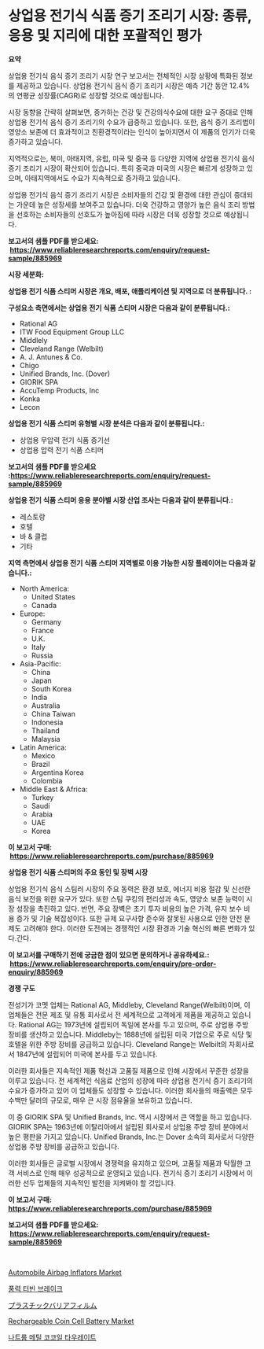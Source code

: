 <p><h1>상업용 전기식 식품 증기 조리기 시장: 종류, 응용 및 지리에 대한 포괄적인 평가</h1></p><p><strong>요약</strong></p>
<p><p>상업용 전기식 음식 증기 조리기 시장 연구 보고서는 전체적인 시장 상황에 특화된 정보를 제공하고 있습니다. 상업용 전기식 음식 증기 조리기 시장은 예측 기간 동안 12.4%의 연평균 성장률(CAGR)로 성장할 것으로 예상됩니다.</p><p>시장 동향을 간략히 살펴보면, 증가하는 건강 및 건강의식수요에 대한 요구 증대로 인해 상업용 전기식 음식 증기 조리기의 수요가 급증하고 있습니다. 또한, 음식 증기 조리법이 영양소 보존에 더 효과적이고 친환경적이라는 인식이 높아지면서 이 제품의 인기가 더욱 증가하고 있습니다.</p><p>지역적으로는, 북미, 아태지역, 유럽, 미국 및 중국 등 다양한 지역에 상업용 전기식 음식 증기 조리기 시장이 확산되어 있습니다. 특히 중국과 미국의 시장은 빠르게 성장하고 있으며, 아태지역에서도 수요가 지속적으로 증가하고 있습니다.</p><p>상업용 전기식 음식 증기 조리기 시장은 소비자들의 건강 및 환경에 대한 관심이 증대되는 가운데 높은 성장세를 보여주고 있습니다. 더욱 건강하고 영양가 높은 음식 조리 방법을 선호하는 소비자들의 선호도가 높아짐에 따라 시장은 더욱 성장할 것으로 예상됩니다.</p></p>
<p><strong>보고서의 샘플 PDF를 받으세요: &nbsp;<a href="https://www.reliableresearchreports.com/enquiry/request-sample/885969">https://www.reliableresearchreports.com/enquiry/request-sample/885969</a></strong></p>
<p><strong>시장 세분화:</strong></p>
<p><strong> 상업용 전기 식품 스티머 시장은 개요, 배포, 애플리케이션 및 지역으로 더 분류됩니다. :</strong></p>
<p><strong>구성요소 측면에서는 상업용 전기 식품 스티머 시장은 다음과 같이 분류됩니다.:</strong></p>
<p><ul><li>Rational AG</li><li>ITW Food Equipment Group LLC</li><li>Middlely</li><li>Cleveland Range (Welbilt)</li><li>A. J. Antunes & Co.</li><li>Chigo</li><li>Unified Brands, Inc. (Dover)</li><li>GIORIK SPA</li><li>AccuTemp Products, Inc</li><li>Konka</li><li>Lecon</li></ul></p>
<p><strong> 상업용 전기 식품 스티머 유형별 시장 분석은 다음과 같이 분류됩니다.:</strong></p>
<p><ul><li>상업용 무압력 전기 식품 증기선</li><li>상업용 압력 전기 식품 스티머</li></ul></p>
<p><strong>보고서의 샘플 PDF를 받으세요 :<a href="https://www.reliableresearchreports.com/enquiry/request-sample/885969">https://www.reliableresearchreports.com/enquiry/request-sample/885969</a></strong></p>
<p><strong> 상업용 전기 식품 스티머 응용 분야별 시장 산업 조사는 다음과 같이 분류됩니다.:</strong></p>
<p><ul><li>레스토랑</li><li>호텔</li><li>바 & 클럽</li><li>기타</li></ul></p>
<p><strong>지역 측면에서 상업용 전기 식품 스티머 지역별로 이용 가능한 시장 플레이어는 다음과 같습니다.:</strong></p>
<p><ul>
    <li>
        North America:
        <ul>
            <li>United States</li>
            <li>Canada</li>
        </ul>
    </li>
    <li>
        Europe:
        <ul>
            <li>Germany</li>
            <li>France</li>
            <li>U.K.</li>
            <li>Italy</li>
            <li>Russia</li>
        </ul>
    </li>
    <li>
        Asia-Pacific:
        <ul>
            <li>China</li>
            <li>Japan</li>
            <li>South Korea</li>
            <li>India</li>
            <li>Australia</li>
            <li>China Taiwan</li>
            <li>Indonesia</li>
            <li>Thailand</li>
            <li>Malaysia</li>
        </ul>
    </li>
    <li>
        Latin America:
        <ul>
            <li>Mexico</li>
            <li>Brazil</li>
            <li>Argentina Korea</li>
            <li>Colombia</li>
        </ul>
    </li>
    <li>
        Middle East & Africa:
        <ul>
            <li>Turkey</li>
            <li>Saudi</li>
            <li>Arabia</li>
            <li>UAE</li>
            <li>Korea</li>
        </ul>
    </li>
    </ul></p>
<p><strong>이 보고서 구매: &nbsp;<a href="https://www.reliableresearchreports.com/purchase/885969">https://www.reliableresearchreports.com/purchase/885969</a></strong></p>
<p><strong>상업용 전기 식품 스티머의 주요 동인 및 장벽 시장</strong></p>
<p><p>상업용 전기식 음식 스팀러 시장의 주요 동력은 환경 보호, 에너지 비용 절감 및 신선한 음식 보전을 위한 요구가 있다. 또한 스팀 쿠킹의 편리성과 속도, 영양소 보존 능력이 시장 성장을 촉진하고 있다. 반면, 주요 장벽은 초기 투자 비용의 높은 가격, 유지 보수 비용 증가 및 기술 복잡성이다. 또한 규제 요구사항 준수와 잘못된 사용으로 인한 안전 문제도 고려해야 한다. 이러한 도전에는 경쟁적인 시장 환경과 기술 혁신의 빠른 변화가 있다.간다.</p></p>
<p><strong>이 보고서를 구매하기 전에 궁금한 점이 있으면 문의하거나 공유하세요.: &nbsp;<a href="https://www.reliableresearchreports.com/enquiry/pre-order-enquiry/885969">https://www.reliableresearchreports.com/enquiry/pre-order-enquiry/885969</a></strong></p>
<p><strong>경쟁 구도</strong></p>
<p><p>전성기가 코멧 업체는 Rational AG, Middleby, Cleveland Range(Welbilt)이며, 이 업체들은 전문 제조 및 유통 회사로서 전 세계적으로 고객에게 제품을 제공하고 있습니다. Rational AG는 1973년에 설립되어 독일에 본사를 두고 있으며, 주로 상업용 주방 장비를 생산하고 있습니다. Middleby는 1888년에 설립된 미국 기업으로 주로 식당 및 호텔을 위한 주방 장비를 공급하고 있습니다. Cleveland Range는 Welbilt의 자회사로서 1847년에 설립되어 미국에 본사를 두고 있습니다.</p><p>이러한 회사들은 지속적인 제품 혁신과 고품질 제품으로 인해 시장에서 꾸준한 성장을 이루고 있습니다. 전 세계적인 식음료 산업의 성장에 따라 상업용 전기식 증기 조리기의 수요가 증가하고 있어 이 업체들도 성장할 수 있습니다. 이러한 회사들의 매출액은 모두 수백만 달러의 규모로, 매우 큰 시장 점유율을 보유하고 있습니다.</p><p>이 중 GIORIK SPA 및 Unified Brands, Inc. 역시 시장에서 큰 역할을 하고 있습니다. GIORIK SPA는 1963년에 이탈리아에서 설립된 회사로서 상업용 주방 장비 분야에서 높은 평판을 가지고 있습니다. Unified Brands, Inc.는 Dover 소속의 회사로서 다양한 상업용 주방 장비를 공급하고 있습니다.</p><p>이러한 회사들은 글로벌 시장에서 경쟁력을 유지하고 있으며, 고품질 제품과 탁월한 고객 서비스로 인해 매우 성공적으로 운영되고 있습니다. 전기식 증기 조리기 시장에서 이러한 선두 업체들의 지속적인 발전을 지켜봐야 할 것입니다.</p></p>
<p><strong>이 보고서 구매: &nbsp; <a href="https://www.reliableresearchreports.com/purchase/885969">https://www.reliableresearchreports.com/purchase/885969</a></strong></p>
<p><strong>보고서의 샘플 PDF를 받으세요: &nbsp;<a href="https://www.reliableresearchreports.com/enquiry/request-sample/885969">https://www.reliableresearchreports.com/enquiry/request-sample/885969</a></strong><strong></strong></p>
<p>&nbsp;</p>
<p><p><a href="https://issuu.com/reportprime-2/docs/automobile-airbag-inflators-market-size-2030.pptx">Automobile Airbag Inflators Market</a></p><p><a href="https://github.com/xvz497517413/Market-Research-Report-List-1/blob/main/127499115401.md">풍력 터빈 브레이크</a></p><p><a href="https://github.com/EmoryYundt1935/Market-Research-Report-List-1/blob/main/787518916474.md">プラスチックバリアフィルム</a></p><p><a href="https://github.com/mahnoor2003/Market-Research-Report-List-3/blob/main/rechargeable-coin-cell-battery-market.md">Rechargeable Coin Cell Battery Market</a></p><p><a href="https://github.com/vskv4779xr1/Market-Research-Report-List-1/blob/main/353074815402.md">나트륨 메틸 코코일 타우레이트</a></p></p>